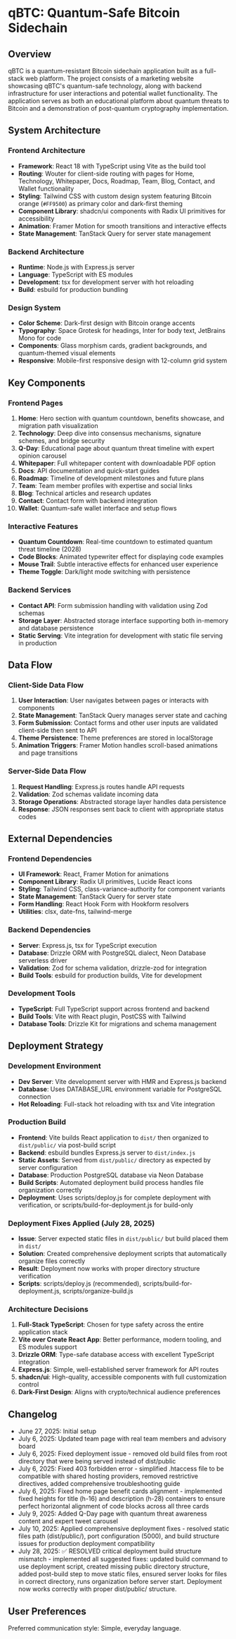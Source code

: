 # qBTC: Quantum-Safe Bitcoin Sidechain

## Overview

qBTC is a quantum-resistant Bitcoin sidechain application built as a full-stack web platform. The project consists of a marketing website showcasing qBTC's quantum-safe technology, along with backend infrastructure for user interactions and potential wallet functionality. The application serves as both an educational platform about quantum threats to Bitcoin and a demonstration of post-quantum cryptography implementation.

## System Architecture

### Frontend Architecture
- **Framework**: React 18 with TypeScript using Vite as the build tool
- **Routing**: Wouter for client-side routing with pages for Home, Technology, Whitepaper, Docs, Roadmap, Team, Blog, Contact, and Wallet functionality
- **Styling**: Tailwind CSS with custom design system featuring Bitcoin orange (`#FF9500`) as primary color and dark-first theming
- **Component Library**: shadcn/ui components with Radix UI primitives for accessibility
- **Animation**: Framer Motion for smooth transitions and interactive effects
- **State Management**: TanStack Query for server state management

### Backend Architecture
- **Runtime**: Node.js with Express.js server
- **Language**: TypeScript with ES modules
- **Development**: tsx for development server with hot reloading
- **Build**: esbuild for production bundling

### Design System
- **Color Scheme**: Dark-first design with Bitcoin orange accents
- **Typography**: Space Grotesk for headings, Inter for body text, JetBrains Mono for code
- **Components**: Glass morphism cards, gradient backgrounds, and quantum-themed visual elements
- **Responsive**: Mobile-first responsive design with 12-column grid system

## Key Components

### Frontend Pages
1. **Home**: Hero section with quantum countdown, benefits showcase, and migration path visualization
2. **Technology**: Deep dive into consensus mechanisms, signature schemes, and bridge security
3. **Q-Day**: Educational page about quantum threat timeline with expert opinion carousel
4. **Whitepaper**: Full whitepaper content with downloadable PDF option
5. **Docs**: API documentation and quick-start guides
6. **Roadmap**: Timeline of development milestones and future plans
7. **Team**: Team member profiles with expertise and social links
8. **Blog**: Technical articles and research updates
9. **Contact**: Contact form with backend integration
10. **Wallet**: Quantum-safe wallet interface and setup flows

### Interactive Features
- **Quantum Countdown**: Real-time countdown to estimated quantum threat timeline (2028)
- **Code Blocks**: Animated typewriter effect for displaying code examples
- **Mouse Trail**: Subtle interactive effects for enhanced user experience
- **Theme Toggle**: Dark/light mode switching with persistence

### Backend Services
- **Contact API**: Form submission handling with validation using Zod schemas
- **Storage Layer**: Abstracted storage interface supporting both in-memory and database persistence
- **Static Serving**: Vite integration for development with static file serving in production

## Data Flow

### Client-Side Data Flow
1. **User Interaction**: User navigates between pages or interacts with components
2. **State Management**: TanStack Query manages server state and caching
3. **Form Submission**: Contact forms and other user inputs are validated client-side then sent to API
4. **Theme Persistence**: Theme preferences are stored in localStorage
5. **Animation Triggers**: Framer Motion handles scroll-based animations and page transitions

### Server-Side Data Flow
1. **Request Handling**: Express.js routes handle API requests
2. **Validation**: Zod schemas validate incoming data
3. **Storage Operations**: Abstracted storage layer handles data persistence
4. **Response**: JSON responses sent back to client with appropriate status codes

## External Dependencies

### Frontend Dependencies
- **UI Framework**: React, Framer Motion for animations
- **Component Library**: Radix UI primitives, Lucide React icons
- **Styling**: Tailwind CSS, class-variance-authority for component variants
- **State Management**: TanStack Query for server state
- **Form Handling**: React Hook Form with Hookform resolvers
- **Utilities**: clsx, date-fns, tailwind-merge

### Backend Dependencies
- **Server**: Express.js, tsx for TypeScript execution
- **Database**: Drizzle ORM with PostgreSQL dialect, Neon Database serverless driver
- **Validation**: Zod for schema validation, drizzle-zod for integration
- **Build Tools**: esbuild for production builds, Vite for development

### Development Tools
- **TypeScript**: Full TypeScript support across frontend and backend
- **Build Tools**: Vite with React plugin, PostCSS with Tailwind
- **Database Tools**: Drizzle Kit for migrations and schema management

## Deployment Strategy

### Development Environment
- **Dev Server**: Vite development server with HMR and Express.js backend
- **Database**: Uses DATABASE_URL environment variable for PostgreSQL connection
- **Hot Reloading**: Full-stack hot reloading with tsx and Vite integration

### Production Build
- **Frontend**: Vite builds React application to `dist/` then organized to `dist/public/` via post-build script
- **Backend**: esbuild bundles Express.js server to `dist/index.js`
- **Static Assets**: Served from `dist/public/` directory as expected by server configuration
- **Database**: Production PostgreSQL database via Neon Database
- **Build Scripts**: Automated deployment build process handles file organization correctly
- **Deployment**: Uses scripts/deploy.js for complete deployment with verification, or scripts/build-for-deployment.js for build-only

### Deployment Fixes Applied (July 28, 2025)
- **Issue**: Server expected static files in `dist/public/` but build placed them in `dist/`
- **Solution**: Created comprehensive deployment scripts that automatically organize files correctly
- **Result**: Deployment now works with proper directory structure verification
- **Scripts**: scripts/deploy.js (recommended), scripts/build-for-deployment.js, scripts/organize-build.js

### Architecture Decisions
1. **Full-Stack TypeScript**: Chosen for type safety across the entire application stack
2. **Vite over Create React App**: Better performance, modern tooling, and ES modules support
3. **Drizzle ORM**: Type-safe database access with excellent TypeScript integration
4. **Express.js**: Simple, well-established server framework for API routes
5. **shadcn/ui**: High-quality, accessible components with full customization control
6. **Dark-First Design**: Aligns with crypto/technical audience preferences

## Changelog
- June 27, 2025: Initial setup
- July 6, 2025: Updated team page with real team members and advisory board
- July 6, 2025: Fixed deployment issue - removed old build files from root directory that were being served instead of dist/public
- July 6, 2025: Fixed 403 forbidden error - simplified .htaccess file to be compatible with shared hosting providers, removed restrictive directives, added comprehensive troubleshooting guide
- July 6, 2025: Fixed home page benefit cards alignment - implemented fixed heights for title (h-16) and description (h-28) containers to ensure perfect horizontal alignment of code blocks across all three cards
- July 9, 2025: Added Q-Day page with quantum threat awareness content and expert tweet carousel
- July 10, 2025: Applied comprehensive deployment fixes - resolved static files path (dist/public/), port configuration (5000), and build structure issues for production deployment compatibility
- July 28, 2025: ✅ RESOLVED critical deployment build structure mismatch - implemented all suggested fixes: updated build command to use deployment script, created missing public directory structure, added post-build step to move static files, ensured server looks for files in correct directory, runs organization before server start. Deployment now works correctly with proper dist/public/ structure.

## User Preferences

Preferred communication style: Simple, everyday language.

